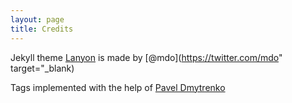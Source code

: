 ```yaml
---
layout: page
title: Credits
---
```



Jekyll theme [Lanyon](http://lanyon.getpoole.com) is made by [@mdo](https://twitter.com/mdo" target="_blank)

Tags implemented with the help of [Pavel Dmytrenko](http://pavdmyt.com/how-to-implement-tags-at-jekyll-website/)